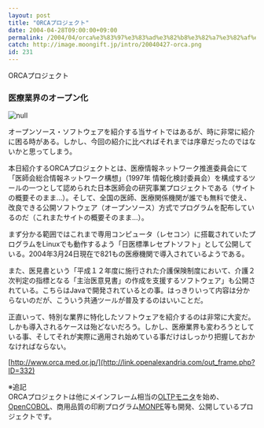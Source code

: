 ```yaml
---
layout: post
title: "ORCAプロジェクト"
date: 2004-04-28T09:00:00+09:00
permalink: /2004/04/orca%e3%83%97%e3%83%ad%e3%82%b8%e3%82%a7%e3%82%af%e3%83%88/
catch: http://image.moongift.jp/intro/20040427-orca.png
id: 231
---
```

ORCAプロジェクト  
<!--more-->

### 医療業界のオープン化
  

 ![null](http://image.moongift.jp/intro/20040427-orca.png "null")
  
  
オープンソース・ソフトウェアを紹介する当サイトではあるが、時に非常に紹介に困る時がある。しかし、今回の紹介に比べればそれまでは序章だったのではないかと思ってしまう。  
  
本日紹介するORCAプロジェクトとは、医療情報ネットワーク推進委員会にて  
「医師会総合情報ネットワーク構想」（1997年 情報化検討委員会）を構成するツールの一つとして認められた日本医師会の研究事業プロジェクトである（サイトの概要そのまま…）。そして、全国の医師、医療関係機関が誰でも無料で使え、改良できる公開ソフトウェア（オープンソース）方式でプログラムを配布しているのだ（これまたサイトの概要そのまま…）。  
  
まず分かる範囲ではこれまで専用コンピュータ（レセコン）に搭載されていたプログラムをLinuxでも動作するよう「日医標準レセプトソフト」として公開している。2004年3月24日現在で821もの医療機関で導入されているようである。  
  
また、医見書という「平成１２年度に施行された介護保険制度において、介護２次判定の指標となる「主治医意見書」の作成を支援するソフトウェア」も公開されている。こちらはJavaで開発されているとの事。はっきりいって内容は分からないのだが、こういう共通ツールが普及するのはいいことだ。  
  
正直いって、特別な業界に特化したソフトウェアを紹介するのは非常に大変だ。しかも導入されるケースは殆どないだろう。しかし、医療業界も変わろうとしている事、そしてそれが実際に適用され始めている事だけはしっかり把握しておかなければならない。  
  
[http://www.orca.med.or.jp/](http://link.openalexandria.com/out_frame.php?ID=332)  
  
※追記  
ORCAプロジェクトは他にメインフレーム相当の[OLTPモニタ](http://panda.montsuqi.org)を始め、  
[OpenCOBOL](http://www.open-cobol.org)、商用品質の印刷プログラム[MONPE](http://panda.montsuqi.org/monpe)等も開発、公開しているプロジェクトです。